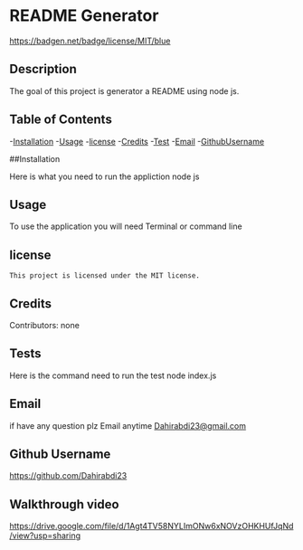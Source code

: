 # README Generator
  
  https://badgen.net/badge/license/MIT/blue
  
  ## Description
  
  The goal of this project is generator a README using node js.

  ## Table of Contents
  
  
  -[Installation](#installation)
  -[Usage](#usage)
  -[license](#license)
  -[Credits](#credits)
  -[Test](#test)
  -[Email](#email)
  -[GithubUsername](#github-username)
  
  ##Installation
  
  
  Here is what you need to run the appliction node js

  ## Usage
  
  
  To use the application you will need Terminal or command line

  
  
  ## license 
    
    This project is licensed under the MIT license.
  
  ## Credits
  
  Contributors: none

  ## Tests
  
  
  Here is the command need to run the test node index.js

  ## Email
  
  
  if have any question plz Email anytime Dahirabdi23@gmail.com

  ## Github Username
  
  
  https://github.com/Dahirabdi23

  ## Walkthrough video
  
  https://drive.google.com/file/d/1Agt4TV58NYLImONw6xNOVzOHKHUfJqNd/view?usp=sharing